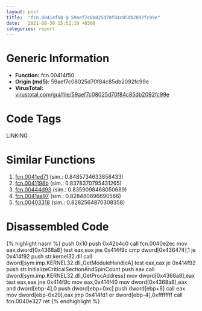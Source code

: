 ```yaml
---
layout: post
title:  "fcn.00414f50 @ 59aef7c08025d70f84c85db2092fc99e"
date:   2021-08-30 15:52:19 +0300
categories: report
---
```


# Generic Information
- **Function:** fcn.00414f50
- **Origin (md5):** 59aef7c08025d70f84c85db2092fc99e
- **VirusTotal:** [virustotal.com/gui/file/59aef7c08025d70f84c85db2092fc99e][virustotal_ref]

# Code Tags
<span class="tag" id="LINKING">LINKING</span>


# Similar Functions

1. [fcn.0041ed71][similar_1_ref] (sim.: 0.8485734633858433)
2. [fcn.0041198b][similar_2_ref] (sim.: 0.8378370795431265)
3. [fcn.00444d93][similar_3_ref] (sim.: 0.8359098468050689)
4. [fcn.0041aa97][similar_4_ref] (sim.: 0.828480896690566)
5. [fcn.00403318][similar_5_ref] (sim.: 0.8282564870308358)


# Disassembled Code

{% highlight nasm %}
push 0x10
push 0x42b4c0
call fcn.0040e2ec
mov eax,dword[0x4368a8]
test eax,eax
jne 0x414f9c
cmp dword[0x436474],1
je 0x414f92
push str.kernel32.dll
call dword[sym.imp.KERNEL32.dll_GetModuleHandleA]
test eax,eax
je 0x414f92
push str.InitializeCriticalSectionAndSpinCount
push eax
call dword[sym.imp.KERNEL32.dll_GetProcAddress]
mov dword[0x4368a8],eax
test eax,eax
jne 0x414f9c
mov eax,0x414f40
mov dword[0x4368a8],eax
and dword[ebp-4],0
push dword[ebp+0xc]
push dword[ebp+8]
call eax
mov dword[ebp-0x20],eax
jmp 0x414fd1
or dword[ebp-4],0xffffffff
call fcn.0040e327
ret 
{% endhighlight %}


[similar_1_ref]: /report/fcn.0041ed71@1123b7aa5760238fe93045e585b8234c
[similar_2_ref]: /report/fcn.0041198b@de21a548b66aa6c0b17491b6a31e14fa
[similar_3_ref]: /report/fcn.00444d93@7b00dd8f2abf54a73bfb09681334ff78
[similar_4_ref]: /report/fcn.0041aa97@6c5b0418e4a4c57d99cda47d2717045d
[similar_5_ref]: /report/fcn.00403318@e38ba004520fa1a86a35b63e8d5843ef
[virustotal_ref]: https://www.virustotal.com/gui/file/59aef7c08025d70f84c85db2092fc99e